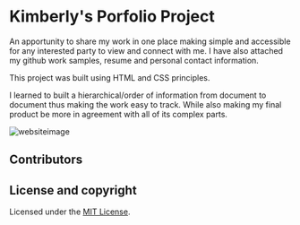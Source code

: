 # Kimberly's Porfolio Project

An apportunity to share my work in one place making simple and accessible for any interested party to view and connect with me. I have also attached my github work samples, resume and personal contact information.

This project was built using HTML and CSS principles.

I learned to built a hierarchical/order of information from document to document thus making the work easy to track. While also making my final product be more in agreement with all of its complex parts.

![websiteimage](assets/image/portfolioscreenshot)

## Contributors

## License and copyright

Licensed under the [MIT License](LICENSE).